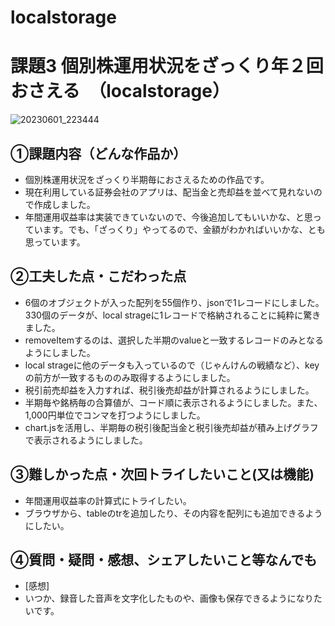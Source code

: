 # localstorage
# 課題3 個別株運用状況をざっくり年２回おさえる　（localstorage）
![20230601_223444](https://github.com/yuufujita/localstorage/assets/132199877/6565405e-a3f7-45a0-9bba-b94700b257c3)
## ①課題内容（どんな作品か）
- 個別株運用状況をざっくり半期毎におさえるための作品です。
- 現在利用している証券会社のアプリは、配当金と売却益を並べて見れないので作成しました。
- 年間運用収益率は実装できていないので、今後追加してもいいかな、と思っています。でも、「ざっくり」やってるので、金額がわかればいいかな、とも思っています。

## ②工夫した点・こだわった点
- 6個のオブジェクトが入った配列を55個作り、jsonで1レコードにしました。330個のデータが、local strageに1レコードで格納されることに純粋に驚きました。
- removeItemするのは、選択した半期のvalueと一致するレコードのみとなるようにしました。
- local strageに他のデータも入っているので（じゃんけんの戦績など）、keyの前方が一致するもののみ取得するようにしました。
- 税引前売却益を入力すれば、税引後売却益が計算されるようにしました。
- 半期毎や銘柄毎の合算値が、コード順に表示されるようにしました。また、1,000円単位でコンマを打つようにしました。
- chart.jsを活用し、半期毎の税引後配当金と税引後売却益が積み上げグラフで表示されるようにしました。

## ③難しかった点・次回トライしたいこと(又は機能)
- 年間運用収益率の計算式にトライしたい。
- ブラウザから、tableのtrを追加したり、その内容を配列にも追加できるようにしたい。

## ④質問・疑問・感想、シェアしたいこと等なんでも
- [感想]
- いつか、録音した音声を文字化したものや、画像も保存できるようになりたいです。
